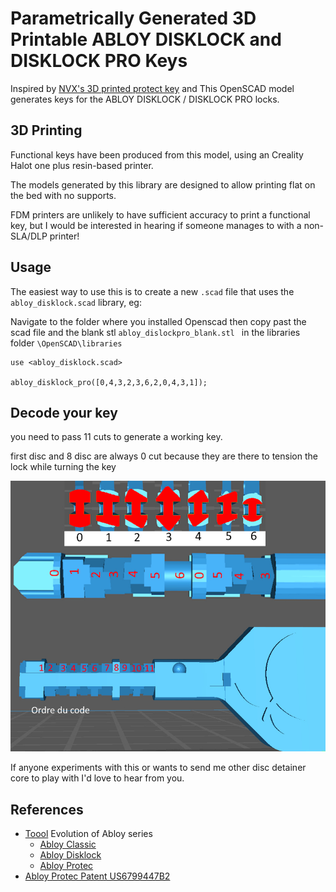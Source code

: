# Parametrically Generated 3D Printable ABLOY DISKLOCK and DISKLOCK PRO Keys

Inspired by [NVX's 3D printed protect key](https://github.com/nvx/protec-3d-printing) and
This OpenSCAD model generates keys for the ABLOY DISKLOCK / DISKLOCK PRO locks.

## 3D Printing

Functional keys have been produced from this model, using an Creality Halot one plus resin-based printer.

The models generated by this library are designed to allow printing flat on the bed with no supports.

FDM printers are unlikely to have sufficient accuracy to print a functional key, but I would be interested in hearing
if someone manages to with a non-SLA/DLP printer!

## Usage

The easiest way to use this is to create a new `.scad` file that uses the `abloy_disklock.scad` library, eg:

Navigate to the folder where you installed Openscad then copy past the scad file and the blank stl `abloy_dislockpro_blank.stl
` in the libraries folder `\OpenSCAD\libraries`

```scad
use <abloy_disklock.scad>

abloy_disklock_pro([0,4,3,2,3,6,2,0,4,3,1]);
```
## Decode your key

you need to pass 11 cuts to generate a working key.

first disc and 8 disc are always 0 cut because they are there to tension the lock while turning the key

![decodepic](disklock.jpg)

If anyone experiments with this or wants to send me other disc detainer core to play with I'd love to hear from you.

## References

* [Toool](https://toool.nl/) Evolution of Abloy series
  * [Abloy Classic](https://toool.nl/images/5/58/Abloy.pdf)
  * [Abloy Disklock](https://toool.nl/images/f/f3/Abloypart2.pdf)
  * [Abloy Protec](https://toool.nl/images/8/8a/Abloypart3.pdf)
* [Abloy Protec Patent US6799447B2](https://patents.google.com/patent/US6799447B2)
